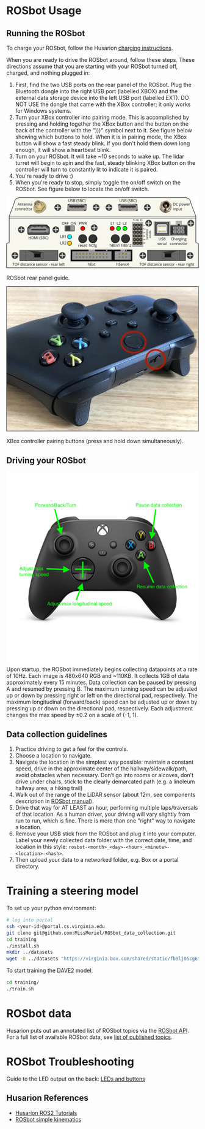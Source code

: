 # ROSbot Usage

## Running the ROSbot

To charge your ROSbot, follow the Husarion [charging instructions](https://husarion.com/manuals/rosbot/#charging-rosbot).

When you are ready to drive the ROSbot around, follow these steps. 
These directions assume that you are starting with your ROSbot turned off, charged, and nothing plugged in:
1. First, find the two USB ports on the rear panel of the ROSbot. Plug the Bluetooth dongle into the right USB port (labelled XBOX) and the external data storage device into the left USB port (labelled EXT). DO NOT USE the dongle that came with the XBox controller; it only works for Windows systems.
2. Turn your XBox controller into pairing mode. This is accomplished by pressing and holding together the XBox button and the button on the back of the controller with the ")))" symbol next to it. See figure below showing which buttons to hold. When it is in pairing mode, the XBox button will show a fast steady blink. If you don't hold them down long enough, it will show a heartbeat blink.
3. Turn on your ROSbot. It will take ~10 seconds to wake up. The lidar turret will begin to spin and the fast, steady blinking XBox button on the controller will turn to constantly lit to indicate it is paired.
4. You're ready to drive :)
5. When you're ready to stop, simply toggle the on/off switch on the ROSbot. See figure below to locate the on/off switch.

![rosbot rear panel](figures/rosbot-rear-panel.png)

ROSbot rear panel guide.

![xbox pairing buttons](figures/xbox-pairing-buttons.jpeg)

XBox controller pairing buttons (press and hold down simultaneously).

## Driving your ROSbot
![controller-mapping](figures/xbox-controller-mapping.png)
Upon startup, the ROSbot immediately begins collecting datapoints at a rate of 10Hz.
Each image is 480x640 RGB and ~110KB. It collects 1GB of data approximately every 15 minutes.
Data collection can be paused by pressing A and resumed by pressing B.
The maximum turning speed can be adjusted up or down by pressing right or left on the directional pad, respectively.
The maximum longitudinal (forward/back) speed can be adjusted up or down by pressing up or down on the directional pad, respectively.
Each adjustment changes the max speed by ±0.2 on a scale of (-1, 1).

## Data collection guidelines

1. Practice driving to get a feel for the controls.
2. Choose a location to navigate. 
3. Navigate the location in the simplest way possible: maintain a constant speed, drive in the approximate center of the hallway/sidewalk/path, avoid obstacles when necessary. Don’t go into rooms or alcoves, don’t drive under chairs, stick to the clearly demarcated path (e.g. a linoleum hallway area, a hiking trail)
4. Walk out of the range of the LiDAR sensor (about 12m, see components description in [ROSbot manual](https://husarion.com/manuals/rosbot/)).
4. Drive that way for AT LEAST an hour, performing multiple laps/traversals of that location. As a human driver, your driving will vary slightly from run to run, which is fine. There is more than one "right" way to navigate a location.
5. Remove your USB stick from the ROSbot and plug it into your computer. Label your newly collected data folder with the correct date, time, and location in this style: `rosbot-<month>_<day>-<hour>_<minute>-<location>-<hash>`. 
7. Then upload your data to a networked folder, e.g. Box or a portal directory.

# Training a steering model

To set up your python environment:
```bash
# log into portal
ssh <your-id>@portal.cs.virginia.edu
git clone git@github.com:MissMeriel/ROSbot_data_collection.git
cd training
./install.sh
mkdir ../datasets
wget -O ../datasets "https://virginia.box.com/shared/static/fb9lj05cg6twkq92gh7el3q9jdu5wd1n"
```

To start training the DAVE2 model:
```bash
cd training/
./train.sh
```

# ROSbot data
Husarion puts out an annotated list of ROSbot topics via the [ROSbot API](https://husarion.com/manuals/rosbot/#ros-api).
For a full list of available ROSbot data, see [list of published topics](ROSbot-pub-topics.txt).

# ROSbot Troubleshooting

Guide to the LED output on the back: [LEDs and buttons](https://husarion.com/manuals/core2/#leds-and-buttons)

## Husarion References

* [Husarion ROS2 Tutorials](https://husarion.com/tutorials/ros2-tutorials/1-ros2-introduction/)
* [ROSbot simple kinematics](https://husarion.com/tutorials/ros-tutorials/3-simple-kinematics-for-mobile-robot/)
